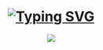 <h1 align="center">
<a href="#"><img src="https://readme-typing-svg.demolab.com?font=Fira+Code&pause=1000&width=435&lines=hello%2C+world!;%F0%9F%91%8B+Hi%2C+I%E2%80%99m+%40minhw" alt="Typing SVG" /></a>
</h1>


<div align="center"> 
    <img src="https://github-readme-stats.vercel.app/api/top-langs/?username=iminhw&hide_title=true&hide_border=true&layout=compact&langs_count=6&text_color=000&icon_color=fff&bg_color=0,52fa5a,4dfcff,c64dff&theme=graywhite" />
</div>

<!---
iminhw/iminhw is a ✨ special ✨ repository because its `README.md` (this file) appears on your GitHub profile.
You can click the Preview link to take a look at your changes.
--->
